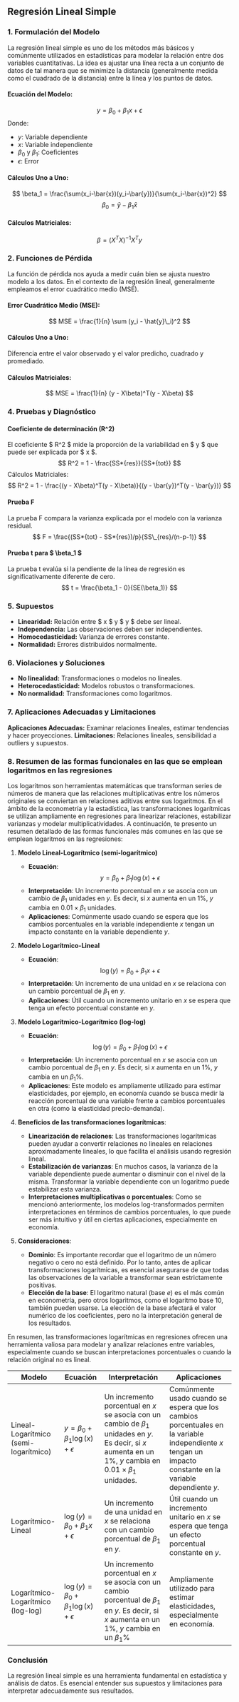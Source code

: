 ## Regresión Lineal Simple

### 1. Formulación del Modelo

La regresión lineal simple es uno de los métodos más básicos y comúnmente utilizados en estadísticas para modelar la relación entre dos variables cuantitativas. La idea es ajustar una línea recta a un conjunto de datos de tal manera que se minimize la distancia (generalmente medida como el cuadrado de la distancia) entre la línea y los puntos de datos.

#### Ecuación del Modelo:

$$ y = \beta_0 + \beta_1x + \epsilon $$
Donde:

- $y$: Variable dependiente
- $x$: Variable independiente
- $\beta_0$ y $\beta_1$: Coeficientes
- $\epsilon$: Error

#### Cálculos Uno a Uno:

$$ \beta_1 = \frac{\sum(x_i-\bar{x})(y_i-\bar{y})}{\sum(x_i-\bar{x})^2} $$
$$ \beta_0 = \bar{y} - \beta_1\bar{x} $$

#### Cálculos Matriciales:

$$ \beta = (X^TX)^{-1}X^Ty $$

### 2. Funciones de Pérdida

La función de pérdida nos ayuda a medir cuán bien se ajusta nuestro modelo a los datos. En el contexto de la regresión lineal, generalmente empleamos el error cuadrático medio (MSE).

#### Error Cuadrático Medio (MSE):

$$ MSE = \frac{1}{n} \sum (y_i - \hat{y}\_i)^2 $$

#### Cálculos Uno a Uno:

Diferencia entre el valor observado y el valor predicho, cuadrado y promediado.

#### Cálculos Matriciales:

$$ MSE = \frac{1}{n} (y - X\beta)^T(y - X\beta) $$

### 4. Pruebas y Diagnóstico

#### Coeficiente de determinación (R^2)

El coeficiente $ R^2 $ mide la proporción de la variabilidad en $ y $ que puede ser explicada por $ x $. 
$$ R^2 = 1 - \frac{SS*{res}}{SS*{tot}} $$
Cálculos Matriciales:
$$ R^2 = 1 - \frac{(y - X\beta)^T(y - X\beta)}{(y - \bar{y})^T(y - \bar{y})} $$

#### Prueba F

La prueba F compara la varianza explicada por el modelo con la varianza residual.
$$ F = \frac{(SS*{tot} - SS*{res})/p}{SS\_{res}/(n-p-1)} $$

#### Prueba t para $ \beta_1 $

La prueba t evalúa si la pendiente de la línea de regresión es significativamente diferente de cero.
$$ t = \frac{\beta_1 - 0}{SE(\beta_1)} $$

### 5. Supuestos

- **Linearidad:** Relación entre $ x $ y $ y $ debe ser lineal.
- **Independencia:** Las observaciones deben ser independientes.
- **Homocedasticidad:** Varianza de errores constante.
- **Normalidad:** Errores distribuidos normalmente.

### 6. Violaciones y Soluciones

- **No linealidad:** Transformaciones o modelos no lineales.
- **Heterocedasticidad:** Modelos robustos o transformaciones.
- **No normalidad:** Transformaciones como logaritmos.

### 7. Aplicaciones Adecuadas y Limitaciones

**Aplicaciones Adecuadas:** Examinar relaciones lineales, estimar tendencias y hacer proyecciones.
**Limitaciones:** Relaciones lineales, sensibilidad a outliers y supuestos.

### 8. Resumen de las formas funcionales en las que se emplean logaritmos en las regresiones

Los logaritmos son herramientas matemáticas que transforman series de números de manera que las relaciones multiplicativas entre los números originales se conviertan en relaciones aditivas entre sus logaritmos. En el ámbito de la econometría y la estadística, las transformaciones logarítmicas se utilizan ampliamente en regresiones para linearizar relaciones, estabilizar varianzas y modelar multiplicatividades. A continuación, te presento un resumen detallado de las formas funcionales más comunes en las que se emplean logaritmos en las regresiones:

1. **Modelo Lineal-Logarítmico (semi-logarítmico)**

   - **Ecuación**: $$y = \beta_0 + \beta_1 \log(x) + \epsilon$$
   - **Interpretación**: Un incremento porcentual en $x$ se asocia con un cambio de $\beta_1$ unidades en $y$. Es decir, si $x$ aumenta en un 1%, $y$ cambia en $0.01 \times \beta_1$ unidades.
   - **Aplicaciones**: Comúnmente usado cuando se espera que los cambios porcentuales en la variable independiente $x$ tengan un impacto constante en la variable dependiente $y$.

2. **Modelo Logarítmico-Lineal**

   - **Ecuación**: $$\log(y) = \beta_0 + \beta_1 x + \epsilon$$
   - **Interpretación**: Un incremento de una unidad en $x$ se relaciona con un cambio porcentual de $\beta_1$ en $y$.
   - **Aplicaciones**: Útil cuando un incremento unitario en $x$ se espera que tenga un efecto porcentual constante en $y$.

3. **Modelo Logarítmico-Logarítmico (log-log)**

   - **Ecuación**: $$\log(y) = \beta_0 + \beta_1 \log(x) + \epsilon$$
   - **Interpretación**: Un incremento porcentual en $x$ se asocia con un cambio porcentual de $\beta_1$ en $y$. Es decir, si $x$ aumenta en un 1%, $y$ cambia en un $\beta_1 \%$.
   - **Aplicaciones**: Este modelo es ampliamente utilizado para estimar elasticidades, por ejemplo, en economía cuando se busca medir la reacción porcentual de una variable frente a cambios porcentuales en otra (como la elasticidad precio-demanda).

4. **Beneficios de las transformaciones logarítmicas**:

   - **Linearización de relaciones**: Las transformaciones logarítmicas pueden ayudar a convertir relaciones no lineales en relaciones aproximadamente lineales, lo que facilita el análisis usando regresión lineal.
   - **Estabilización de varianzas**: En muchos casos, la varianza de la variable dependiente puede aumentar o disminuir con el nivel de la misma. Transformar la variable dependiente con un logaritmo puede estabilizar esta varianza.
   - **Interpretaciones multiplicativas o porcentuales**: Como se mencionó anteriormente, los modelos log-transformados permiten interpretaciones en términos de cambios porcentuales, lo que puede ser más intuitivo y útil en ciertas aplicaciones, especialmente en economía.

5. **Consideraciones**:
   - **Dominio**: Es importante recordar que el logaritmo de un número negativo o cero no está definido. Por lo tanto, antes de aplicar transformaciones logarítmicas, es esencial asegurarse de que todas las observaciones de la variable a transformar sean estrictamente positivas.
   - **Elección de la base**: El logaritmo natural (base $e$) es el más común en econometría, pero otros logaritmos, como el logaritmo base 10, también pueden usarse. La elección de la base afectará el valor numérico de los coeficientes, pero no la interpretación general de los resultados.

En resumen, las transformaciones logarítmicas en regresiones ofrecen una herramienta valiosa para modelar y analizar relaciones entre variables, especialmente cuando se buscan interpretaciones porcentuales o cuando la relación original no es lineal.

| Modelo                          | Ecuación                       | Interpretación                                                                                           | Aplicaciones                                                                                 |
|---------------------------------|--------------------------------|----------------------------------------------------------------------------------------------------------|----------------------------------------------------------------------------------------------|
| Lineal-Logarítmico (semi-logarítmico) | $y = \beta_0 + \beta_1 \log(x) + \epsilon$ | Un incremento porcentual en $x$ se asocia con un cambio de $\beta_1$ unidades en $y$. Es decir, si $x$ aumenta en un 1%, $y$ cambia en $0.01 \times \beta_1$ unidades. | Comúnmente usado cuando se espera que los cambios porcentuales en la variable independiente $x$ tengan un impacto constante en la variable dependiente $y$. |
| Logarítmico-Lineal               | $\log(y) = \beta_0 + \beta_1 x + \epsilon$ | Un incremento de una unidad en $x$ se relaciona con un cambio porcentual de $\beta_1$ en $y$.       | Útil cuando un incremento unitario en $x$ se espera que tenga un efecto porcentual constante en $y$.   |
| Logarítmico-Logarítmico (log-log)   | $\log(y) = \beta_0 + \beta_1 \log(x) + \epsilon$ | Un incremento porcentual en $x$ se asocia con un cambio porcentual de $\beta_1$ en $y$. Es decir, si $x$ aumenta en un 1%, $y$ cambia en un $\beta_1 \%$       | Ampliamente utilizado para estimar elasticidades, especialmente en economía.                |


### Conclusión

La regresión lineal simple es una herramienta fundamental en estadística y análisis de datos. Es esencial entender sus supuestos y limitaciones para interpretar adecuadamente sus resultados.
